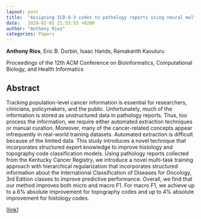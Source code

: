 ```yaml
---
layout: post
title:  "Assigning ICD-O-3 codes to pathology reports using neural multi-task training with hierarchical regularization"
date:   2020-02-01 21:55:55 +0200
author: "Anthony Rios"
categories: Papers
---
```


 
<b>Anthony Rios</b>, Eric B. Durbin, Isaac Hands, Ramakanth Kavuluru

Proceedings of the 12th ACM Conference on Bioinformatics, Computational Biology, and Health Informatics

## Abstract

Tracking population-level cancer information is essential for researchers, clinicians, policymakers, and the public. Unfortunately, much of the information is stored as unstructured data in pathology reports. Thus, too process the information, we require either automated extraction techniques or manual curation. Moreover, many of the cancer-related concepts appear infrequently in real-world training datasets. Automated extraction is difficult because of the limited data. This study introduces a novel technique that incorporates structured expert knowledge to improve histology and topography code classification models. Using pathology reports collected from the Kentucky Cancer Registry, we introduce a novel multi-task training approach with hierarchical regularization that incorporates structured information about the International Classification of Diseases for Oncology, 3rd Edition classes to improve predictive performance. Overall, we find that our method improves both micro and macro F1. For macro F1, we achieve up to a 6% absolute improvement for topography codes and up to 4% absolute improvement for histology codes.


[<a href="https://dl.acm.org/doi/abs/10.1145/3459930.3469541">link</a>]

